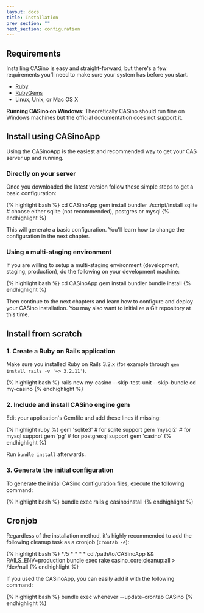 ```yaml
---
layout: docs
title: Installation
prev_section: ""
next_section: configuration
---
```


## Requirements

Installing CASino is easy and straight-forward, but there's a few requirements you'll need to make sure your system has before you start.

* [Ruby](http://www.ruby-lang.org/en/downloads/)
* [RubyGems](http://rubygems.org/pages/download)
* Linux, Unix, or Mac OS X

**Running CASino on Windows**: Theoretically CASino should run fine on Windows machines but the official documentation does not support it.

## Install using CASinoApp

Using the CASinoApp is the easiest and recommended way to get your CAS server up and running.

### Directly on your server

Once you downloaded the latest version follow these simple steps to get a basic configuration:

{% highlight bash %}
cd CASinoApp
gem install bundler
./script/install sqlite # choose either sqlite (not recommended), postgres or mysql
{% endhighlight %}

This will generate a basic configuration. You'll learn how to change the configuration in the next chapter.

### Using a multi-staging environment

If you are willing to setup a multi-staging environment (development, staging, production), do the following on your development machine:

{% highlight bash %}
cd CASinoApp
gem install bundler
bundle install
{% endhighlight %}

Then continue to the next chapters and learn how to configure and deploy your CASino installation. You may also want to initialize a Git repository at this time.

## Install from scratch

### 1. Create a Ruby on Rails application

Make sure you installed Ruby on Rails 3.2.x (for example through `gem install rails -v '~> 3.2.11'`).

{% highlight bash %}
rails new my-casino --skip-test-unit --skip-bundle
cd my-casino
{% endhighlight %}

### 2. Include and install CASino engine gem

Edit your application's Gemfile and add these lines if missing:

{% highlight ruby %}
gem 'sqlite3'   # for sqlite support
gem 'mysql2'    # for mysql support
gem 'pg'        # for postgresql support
gem 'casino'
{% endhighlight %}

Run `bundle install` afterwards.

### 3. Generate the initial configuration

To generate the initial CASino configuration files, execute the following command:

{% highlight bash %}
bundle exec rails g casino:install
{% endhighlight %}

## Cronjob

Regardless of the installation method, it's highly recommended to add the following cleanup task as a cronjob (`crontab -e`):

{% highlight bash %}
*/5 * * * * cd /path/to/CASinoApp && RAILS_ENV=production bundle exec rake casino_core:cleanup:all > /dev/null
{% endhighlight %}

If you used the CASinoApp, you can easily add it with the following command:

{% highlight bash %}
bundle exec whenever --update-crontab CASino
{% endhighlight %}
